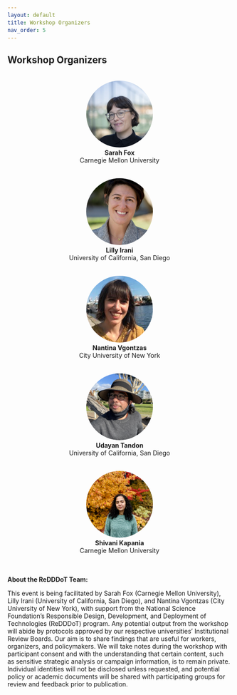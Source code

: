```yaml
---
layout: default
title: Workshop Organizers
nav_order: 5
---
```


## Workshop Organizers
<br>

<div style="display: grid;
  grid-template-columns: repeat(auto-fit, minmax(250px, 1fr));
  max-width: 900px;
  margin: 0 auto;
  gap: 2rem;
  justify-items: center;
  align-items: start;
">

  <div style="text-align: center; width: 250px;">
    <img src="../assets/images/sarah.jpg" alt="Sarah Fox" style="width: 150px; height: 150px; object-fit: cover; border-radius: 50%;"><br>
    <strong>Sarah Fox</strong><br>
    Carnegie Mellon University
  </div>

  <div style="text-align: center; width: 250px;">
    <img src="../assets/images/lilly.jpg" alt="Lilly Irani" style="width: 150px; height: 150px; object-fit: cover; border-radius: 50%;"><br>
    <strong>Lilly Irani</strong><br>
    University of California, San Diego
  </div>

  <div style="text-align: center; width: 250px;">
    <img src="../assets/images/nantina.jpg" alt="Nantina Vgontzas" style="width: 150px; height: 150px; object-fit: cover; border-radius: 50%;"><br>
    <strong>Nantina Vgontzas</strong><br>
    City University of New York
  </div>

  <div style="text-align: center; width: 250px;">
    <img src="../assets/images/udayan.png" alt="Udayan Tandon" style="width: 150px; height: 150px; object-fit: cover; border-radius: 50%;"><br>
    <strong>Udayan Tandon</strong><br>
    University of California, San Diego
  </div>

  <div style="text-align: center; width: 250px;">
    <img src="../assets/images/shivani.jpeg" alt="Shivani Kapania" style="width: 150px; height: 150px; object-fit: cover; border-radius: 50%;"><br>
    <strong>Shivani Kapania</strong><br>
    Carnegie Mellon University
  </div>
</div>

<br> 
<br>

**About the ReDDDoT Team:**

This event is being facilitated by Sarah Fox (Carnegie Mellon University), Lilly Irani (University of California, San Diego), and Nantina Vgontzas (City University of New York), with support from the National Science Foundation’s Responsible Design, Development, and Deployment of Technologies (ReDDDoT) program. Any potential output from the workshop will abide by protocols approved by our respective universities’ Institutional Review Boards. Our aim is to share findings that are useful for workers, organizers, and policymakers. We will take notes during the workshop with participant consent and with the understanding that certain content, such as sensitive strategic analysis or campaign information, is to remain private. Individual identities will not be disclosed unless requested, and potential policy or academic documents will be shared with participating groups for review and feedback prior to publication. 

